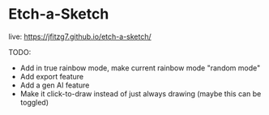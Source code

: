 # Etch-a-Sketch
live: https://jfitzg7.github.io/etch-a-sketch/

TODO:
* Add in true rainbow mode, make current rainbow mode "random mode"
* Add export feature
* Add a gen AI feature
* Make it click-to-draw instead of just always drawing (maybe this can be toggled)
